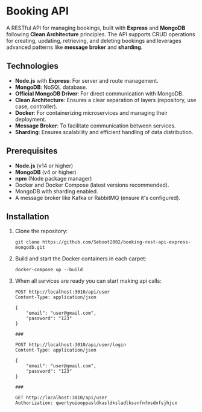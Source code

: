 # Booking API

A RESTful API for managing bookings, built with **Express** and **MongoDB** following **Clean Architecture** principles. The API supports CRUD operations for creating, updating, retrieving, and deleting bookings and leverages advanced patterns like **message broker** and **sharding**.

## Technologies

- **Node.js** with **Express**: For server and route management.
- **MongoDB**: NoSQL database.
- **Official MongoDB Driver**: For direct communication with MongoDB.
- **Clean Architecture**: Ensures a clear separation of layers (repository, use case, controller).
- **Docker**: For containerizing microservices and managing their deployment.
- **Message Broker**: To facilitate communication between services.
- **Sharding**: Ensures scalability and efficient handling of data distribution.

## Prerequisites

- **Node.js** (v14 or higher)
- **MongoDB** (v4 or higher)
- **npm** (Node package manager)
- Docker and Docker Compose (latest versions recommended).
- MongoDB with sharding enabled.
- A message broker like Kafka or RabbitMQ (ensure it's configured).

## Installation

1. Clone the repository:

    ```
    git clone https://github.com/Seboot2002/booking-rest-api-express-mongodb.git
    ```

2. Build and start the Docker containers in each carpet:

    ```
    docker-compose up --build
    ```

3. When all services are ready you can start making api calls:

    ```
    POST http://localhost:3010/api/user
    Content-Type: application/json

    {
        "email": "user@gmail.com",
        "password": "123"
    }

    ###

    POST http://localhost:3010/api/user/login
    Content-Type: application/json

    {
        "email": "user@gmail.com",
        "password": "123"
    }

    ###

    GET http://localhost:3010/api/user
    Authorization: qwertyuiooppasldkasldksladlksanfnfmsdnfsjhjcx
    
    ```